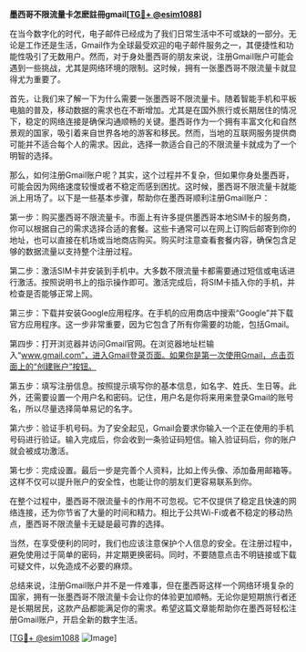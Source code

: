 **墨西哥不限流量卡怎麽註冊gmail[[TG💪+ @esim1088](https://t.me/s/esim1088)]**

在当今数字化的时代，电子邮件已经成为了我们日常生活中不可或缺的一部分。无论是工作还是生活，Gmail作为全球最受欢迎的电子邮件服务之一，其便捷性和功能性吸引了无数用户。然而，对于身处墨西哥的朋友来说，注册Gmail账户可能会遇到一些挑战，尤其是网络环境的限制。这时候，拥有一张墨西哥不限流量卡就显得尤为重要了。

首先，让我们来了解一下为什么需要一张墨西哥不限流量卡。随着智能手机和平板电脑的普及，移动数据的需求也在不断增加。尤其是在国外旅行或长期居住的情况下，稳定的网络连接是确保沟通顺畅的关键。墨西哥作为一个拥有丰富文化和自然景观的国家，吸引着来自世界各地的游客和移民。然而，当地的互联网服务提供商可能并不适合每个人的需求。因此，选择一款适合自己的不限流量卡就成为了一个明智的选择。

那么，如何注册Gmail账户呢？其实，这个过程并不复杂，但如果你身处墨西哥，可能会因为网络速度较慢或者不稳定而感到困扰。这时候，墨西哥不限流量卡就能派上用场了。以下是一些基本步骤，帮助你在墨西哥顺利注册Gmail账户：

第一步：购买墨西哥不限流量卡。市面上有许多提供墨西哥本地SIM卡的服务商，你可以根据自己的需求选择合适的套餐。这些卡通常可以在网上订购后邮寄到你的地址，也可以直接在机场或当地商店购买。购买时注意查看套餐内容，确保包含足够的数据流量以支持整个注册过程。

第二步：激活SIM卡并安装到手机中。大多数不限流量卡都需要通过短信或电话进行激活。按照说明书上的指示操作即可。激活完成后，将SIM卡插入你的手机，并检查是否能够正常上网。

第三步：下载并安装Google应用程序。在手机的应用商店中搜索“Google”并下载官方应用程序。这一步非常重要，因为它包含了所有你需要的功能，包括Gmail。

第四步：打开浏览器并访问Gmail官网。在浏览器地址栏输入“www.gmail.com”，进入Gmail登录页面。如果你是第一次使用Gmail，点击页面上的“创建账户”按钮。

第五步：填写注册信息。按照提示填写你的基本信息，如名字、姓氏、生日等。此外，还需要设置一个用户名和密码。记住，用户名是你将来用来登录Gmail的账号名，所以尽量选择简单易记的名字。

第六步：验证手机号码。为了安全起见，Gmail会要求你输入一个正在使用的手机号码进行验证。输入完成后，你会收到一条验证码短信。输入验证码后，你的账户就会被成功激活。

第七步：完成设置。最后一步是完善个人资料，比如上传头像、添加备用邮箱等。这样不仅可以提升账户的安全性，也能让你的朋友们更容易联系到你。

在整个过程中，墨西哥不限流量卡的作用不可忽视。它不仅提供了稳定且快速的网络连接，还为你节省了大量的时间和精力。相比于公共Wi-Fi或者不稳定的移动热点，墨西哥不限流量卡无疑是最可靠的选择。

当然，在享受便利的同时，我们也应该注意保护个人信息的安全。在注册过程中，避免使用过于简单的密码，并定期更换密码。同时，不要随意点击不明链接或下载可疑文件，以免造成不必要的麻烦。

总结来说，注册Gmail账户并不是一件难事，但在墨西哥这样一个网络环境复杂的国家，拥有一张墨西哥不限流量卡会让你的体验更加顺畅。无论你是短期旅行者还是长期居民，这款产品都能满足你的需求。希望这篇文章能帮助你在墨西哥轻松注册Gmail账户，开启全新的数字生活。

[[TG💪+ @esim1088](https://t.me/s/esim1088) ![Image](https://i.postimg.cc/4NQfJmqS/Snipaste-2025-05-13-00-14-12.png)]